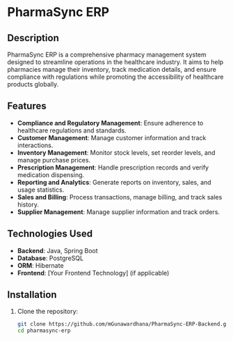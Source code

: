 # PharmaSync ERP

## Description

PharmaSync ERP is a comprehensive pharmacy management system designed to streamline operations in the healthcare industry. It aims to help pharmacies manage their inventory, track medication details, and ensure compliance with regulations while promoting the accessibility of healthcare products globally.

## Features

- **Compliance and Regulatory Management**: Ensure adherence to healthcare regulations and standards.
- **Customer Management**: Manage customer information and track interactions.
- **Inventory Management**: Monitor stock levels, set reorder levels, and manage purchase prices.
- **Prescription Management**: Handle prescription records and verify medication dispensing.
- **Reporting and Analytics**: Generate reports on inventory, sales, and usage statistics.
- **Sales and Billing**: Process transactions, manage billing, and track sales history.
- **Supplier Management**: Manage supplier information and track orders.

## Technologies Used

- **Backend**: Java, Spring Boot
- **Database**: PostgreSQL
- **ORM**: Hibernate
- **Frontend**: [Your Frontend Technology] (if applicable)

## Installation

1. Clone the repository:
   ```bash
   git clone https://github.com/mGunawardhana/PharmaSync-ERP-Backend.git
   cd pharmasync-erp
